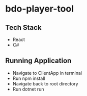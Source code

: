 # bdo-player-tool

## Tech Stack

- React 
- C#

## Running Application

- Navigate to ClientApp in terminal
- Run npm install
- Navigate back to root directory
- Run dotnet run
